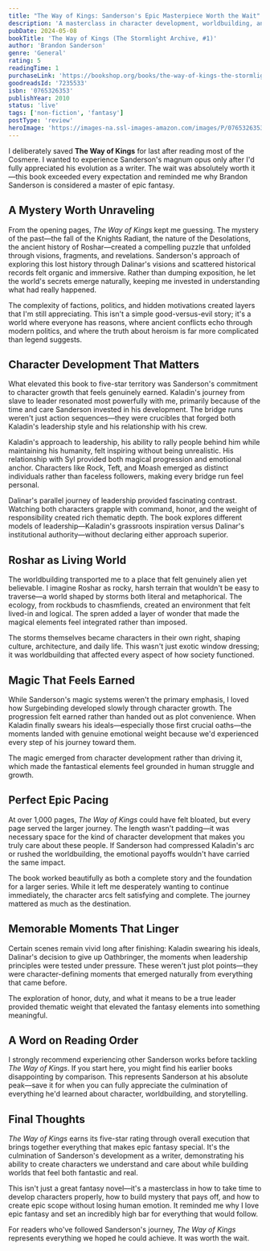 ```yaml
---
title: "The Way of Kings: Sanderson's Epic Masterpiece Worth the Wait"
description: 'A masterclass in character development, worldbuilding, and earned progression that justifies every one of its 1,000+ pages.'
pubDate: 2024-05-08
bookTitle: 'The Way of Kings (The Stormlight Archive, #1)'
author: 'Brandon Sanderson'
genre: 'General'
rating: 5
readingTime: 1
purchaseLink: 'https://bookshop.org/books/the-way-of-kings-the-stormlight-archive-1/9780765326355'
goodreadsId: '7235533'
isbn: '0765326353'
publishYear: 2010
status: 'live'
tags: ['non-fiction', 'fantasy']
postType: 'review'
heroImage: 'https://images-na.ssl-images-amazon.com/images/P/0765326353.01.L.jpg'
---
```


I deliberately saved **The Way of Kings** for last after reading most of the Cosmere. I wanted to experience Sanderson's magnum opus only after I'd fully appreciated his evolution as a writer. The wait was absolutely worth it—this book exceeded every expectation and reminded me why Brandon Sanderson is considered a master of epic fantasy.

## A Mystery Worth Unraveling

From the opening pages, *The Way of Kings* kept me guessing. The mystery of the past—the fall of the Knights Radiant, the nature of the Desolations, the ancient history of Roshar—created a compelling puzzle that unfolded through visions, fragments, and revelations. Sanderson's approach of exploring this lost history through Dalinar's visions and scattered historical records felt organic and immersive. Rather than dumping exposition, he let the world's secrets emerge naturally, keeping me invested in understanding what had really happened.

The complexity of factions, politics, and hidden motivations created layers that I'm still appreciating. This isn't a simple good-versus-evil story; it's a world where everyone has reasons, where ancient conflicts echo through modern politics, and where the truth about heroism is far more complicated than legend suggests.

## Character Development That Matters

What elevated this book to five-star territory was Sanderson's commitment to character growth that feels genuinely earned. Kaladin's journey from slave to leader resonated most powerfully with me, primarily because of the time and care Sanderson invested in his development. The bridge runs weren't just action sequences—they were crucibles that forged both Kaladin's leadership style and his relationship with his crew.

Kaladin's approach to leadership, his ability to rally people behind him while maintaining his humanity, felt inspiring without being unrealistic. His relationship with Syl provided both magical progression and emotional anchor. Characters like Rock, Teft, and Moash emerged as distinct individuals rather than faceless followers, making every bridge run feel personal.

Dalinar's parallel journey of leadership provided fascinating contrast. Watching both characters grapple with command, honor, and the weight of responsibility created rich thematic depth. The book explores different models of leadership—Kaladin's grassroots inspiration versus Dalinar's institutional authority—without declaring either approach superior.

## Roshar as Living World

The worldbuilding transported me to a place that felt genuinely alien yet believable. I imagine Roshar as rocky, harsh terrain that wouldn't be easy to traverse—a world shaped by storms both literal and metaphorical. The ecology, from rockbuds to chasmfiends, created an environment that felt lived-in and logical. The spren added a layer of wonder that made the magical elements feel integrated rather than imposed.

The storms themselves became characters in their own right, shaping culture, architecture, and daily life. This wasn't just exotic window dressing; it was worldbuilding that affected every aspect of how society functioned.

## Magic That Feels Earned

While Sanderson's magic systems weren't the primary emphasis, I loved how Surgebinding developed slowly through character growth. The progression felt earned rather than handed out as plot convenience. When Kaladin finally swears his ideals—especially those first crucial oaths—the moments landed with genuine emotional weight because we'd experienced every step of his journey toward them.

The magic emerged from character development rather than driving it, which made the fantastical elements feel grounded in human struggle and growth.

## Perfect Epic Pacing

At over 1,000 pages, *The Way of Kings* could have felt bloated, but every page served the larger journey. The length wasn't padding—it was necessary space for the kind of character development that makes you truly care about these people. If Sanderson had compressed Kaladin's arc or rushed the worldbuilding, the emotional payoffs wouldn't have carried the same impact.

The book worked beautifully as both a complete story and the foundation for a larger series. While it left me desperately wanting to continue immediately, the character arcs felt satisfying and complete. The journey mattered as much as the destination.

## Memorable Moments That Linger

Certain scenes remain vivid long after finishing: Kaladin swearing his ideals, Dalinar's decision to give up Oathbringer, the moments when leadership principles were tested under pressure. These weren't just plot points—they were character-defining moments that emerged naturally from everything that came before.

The exploration of honor, duty, and what it means to be a true leader provided thematic weight that elevated the fantasy elements into something meaningful.

## A Word on Reading Order

I strongly recommend experiencing other Sanderson works before tackling *The Way of Kings*. If you start here, you might find his earlier books disappointing by comparison. This represents Sanderson at his absolute peak—save it for when you can fully appreciate the culmination of everything he'd learned about character, worldbuilding, and storytelling.

## Final Thoughts

*The Way of Kings* earns its five-star rating through overall execution that brings together everything that makes epic fantasy special. It's the culmination of Sanderson's development as a writer, demonstrating his ability to create characters we understand and care about while building worlds that feel both fantastic and real.

This isn't just a great fantasy novel—it's a masterclass in how to take time to develop characters properly, how to build mystery that pays off, and how to create epic scope without losing human emotion. It reminded me why I love epic fantasy and set an incredibly high bar for everything that would follow.

For readers who've followed Sanderson's journey, *The Way of Kings* represents everything we hoped he could achieve. It was worth the wait.